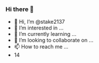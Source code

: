 ### Hi there 👋
- 👋 Hi, I’m @stake2137
- 👀 I’m interested in ...
- 🌱 I’m currently learning ...
- 💞️ I’m looking to collaborate on ...
- 📫 How to reach me ...
- 14
<!--
**Themanhdh/themanhdh** is a ✨ _special_ ✨ repository because its `README.md` (this file) appears on your GitHub profile.


